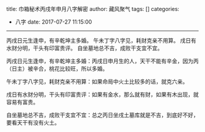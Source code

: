 title: 巾箱秘术丙戌年申月八字解密
author: 藏风聚气
tags: []
categories:
  - 八字
date: 2017-07-27 11:15:00
---
丙戌日元生逢申，有辛乾坤主多婚。
午未丁字八字见，耗财克亲不用算。
戌日有水财分明，干头有印富贵评。
自坐墓地总不吉，成败干支宜不宜。

丙戌日元生逢申，有辛乾坤主多婚：丙戌日申月生的人，天干不能有辛金，因为丙（日主）被辛合，桃花比较旺，所以多婚。


午未丁字八字见，耗财克亲不用算：如果命局中火土比较多的话，就克六亲。


戌日有水财分明，干头有印富贵评：如果有金水，那么就有财，如果有木出现，就容易有富贵。 

自坐墓地总不吉，成败干支宜不宜：总之丙日坐戌土墓库就是不吉，到底好不好，要看天干有没有火土。